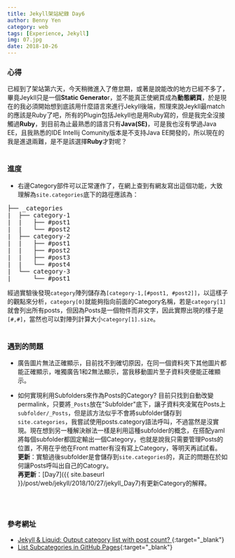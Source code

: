 ```yaml
---
title: Jekyll架站紀錄 Day6
author: Benny Yen
category: web
tags: [Experience, Jekyll]
img: 07.jpg
date: 2018-10-26
---
```

### 心得  
已經到了架站第六天，今天稍微進入了倦怠期，或著是說能改的地方已經不多了，畢竟Jeykll只是一個**Static Generato**r，並不能真正使網頁成為**動態網頁**，於是現在的我必須開始想到底該用什麼語言來進行Jekyll後端，照理來說Jeykll最match的應該是Ruby了吧，所有的Plugin包括Jekyll也是用Ruby寫的，但是我完全沒接觸過**Ruby**，到目前為止最熟悉的語言只有**Java(SE)**，可是我也沒有學過Java EE，且我熟悉的IDE Intellij Comunity版本是不支持Java EE開發的，所以現在的我是進退兩難，是不是該選擇**Ruby**才對呢？
<br>
<br>
### 進度  
* 右邊Category部件可以正常運作了，在網上查到有網友寫出這個功能，大致理解為`site.categories`底下的路徑應該為：
<pre>
├── _categories  
|  ├── category-1  
|  |   ├── #post1  
|  |   └── #post2  
|  ├── category-2  
|  |   ├── #post1  
|  |   ├── #post2  
|  |   ├── #post3  
|  |   └── #post4  
|  └── category-3  
|      └── #post1  
</pre>
經過實驗後發現`category`陣列儲存為`[category-1,[#post1, #post2]]`，以這樣子的觀點來分析，`category[0]`就能夠指向前面的Category名稱，若是`category[1]`就會列出所有posts，但因為Posts是一個物件而非文字，因此實際出現的樣子是`[#,#]`，當然也可以對陣列計算大小`category[1].size`。
<br>
<br>
### 遇到的問題  
* 廣告圖片無法正確顯示，目前找不到確切原因，在同一個資料夾下其他圖片都能正確顯示，唯獨廣告1和2無法顯示，當我移動圖片至子資料夾便能正確顯示。

* 如何實現利用Subfolders來作為Posts的Category? 目前只找到自動改變permalink，只要將`_Posts`放在"Subfolder"底下，讓子資料夾凌駕在Posts上`subfolder/_Posts`，但是該方法似乎不會將subfolder儲存到`site.categories`，我嘗試使用posts.category語法呼叫，不過當然是沒實現。現在想到另一種解決辦法一樣是利用這種subfolder的概念，在搭配yaml將每個subfolder都固定輸出一個Category，也就是說我只需要管理Posts的位置，不用在乎他在Front matter有沒有寫上Category，等明天再試試看。  
**更新**：實驗過後subfolder是會儲存到`site.categories`的，真正的問題在於如何讓Posts呼叫出自己的Catogry。  
**再更新**：[Day7]({{ site.baseurl }}/post/web/jekyll/2018/10/27/jekyll_Day7)有更新Category的解釋。
<br>
<br>

### 參考網址
* [Jekyll & Liquid: Output category list with post count?
](https://stackoverflow.com/a/21080786/8287667){:target="_blank"}
* [List Subcategories in GitHub Pages](https://stackoverflow.com/a/39441885/8287667){:target="_blank"}
